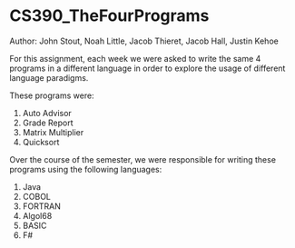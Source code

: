 # CS390_TheFourPrograms
Author: John Stout, Noah Little, Jacob Thieret, Jacob Hall, Justin Kehoe

For this assignment, each week we were asked to write the same 4 programs in a different language in order to explore the usage of different language paradigms.

These programs were:

  1. Auto Advisor
  2. Grade Report
  3. Matrix Multiplier
  4. Quicksort
  
Over the course of the semester, we were responsible for writing these programs using the following languages:

  1. Java
  2. COBOL
  3. FORTRAN
  4. Algol68
  5. BASIC
  6. F#

